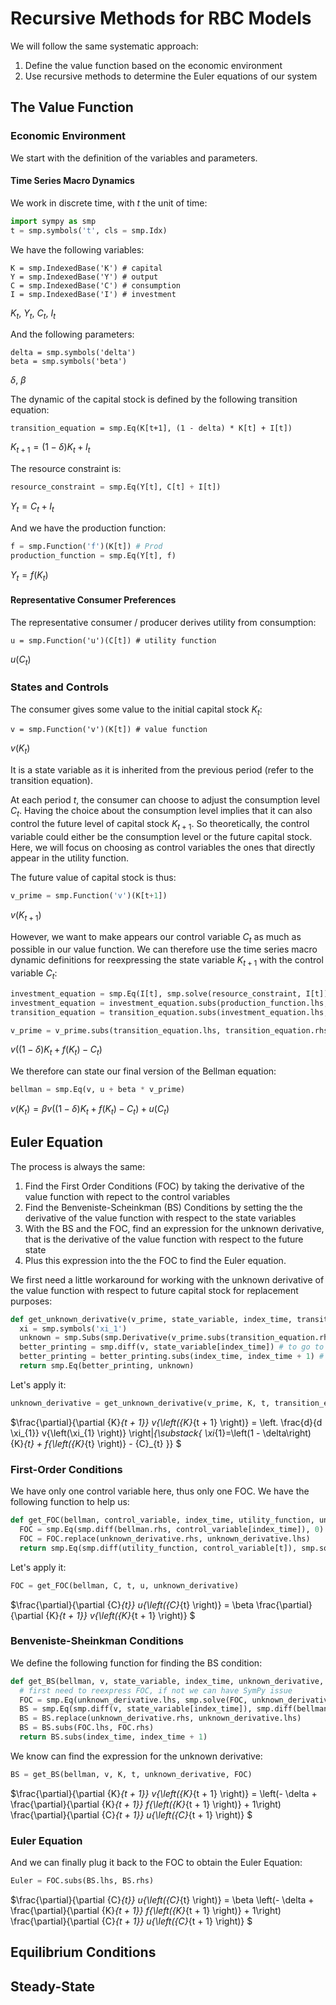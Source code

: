 # Recursive Methods for RBC Models

We will follow the same systematic approach:

1. Define the value function based on the economic environment
2. Use recursive methods to determine the Euler equations of our system


## The Value Function

### Economic Environment

We start with the definition of the variables and parameters.

#### Time Series Macro Dynamics

We work in discrete time, with $t$ the unit of time: 

```Python
import sympy as smp
t = smp.symbols('t', cls = smp.Idx)
```

We have the following variables:
```
K = smp.IndexedBase('K') # capital
Y = smp.IndexedBase('Y') # output
C = smp.IndexedBase('C') # consumption
I = smp.IndexedBase('I') # investment
```
${K}_{t}$,
${Y}_{t}$,
${C}_{t}$,
${I}_{t}$

And the following parameters:
```
delta = smp.symbols('delta')
beta = smp.symbols('beta')
```
$\delta$,
$\beta$

The dynamic of the capital stock is defined by the following transition equation:

```
transition_equation = smp.Eq(K[t+1], (1 - delta) * K[t] + I[t])
```
${K}_{t + 1} = \left(1 - \delta\right) {K}_{t} + {I}_{t}$

The resource constraint is:
```Python
resource_constraint = smp.Eq(Y[t], C[t] + I[t])
```
${Y}_{t} = {C}_{t} + {I}_{t}$

And we have the production function:

```Python
f = smp.Function('f')(K[t]) # Prod
production_function = smp.Eq(Y[t], f)
```

${Y}_{t} = f{\left({K}_{t} \right)}$

#### Representative Consumer Preferences

The representative consumer / producer derives utility from consumption:

```
u = smp.Function('u')(C[t]) # utility function
```

$u{\left({C}_{t} \right)}$

### States and Controls

The consumer gives some value to the initial capital stock $K_t$:

```
v = smp.Function('v')(K[t]) # value function
```

$v{\left({K}_{t} \right)}$

It is a state variable as it is inherited from the previous period (refer to the transition equation). 

At each period $t$, the consumer can choose to adjust the consumption level $C_t$. Having the choice about the consumption level implies that it can also control the future level of capital stock $K_{t+1}$. So theoretically, the control variable could either be the consumption level or the future capital stock. Here, we will focus on choosing as control variables the ones that directly appear in the utility function.

The future value of capital stock is thus:

```Python
v_prime = smp.Function('v')(K[t+1])
```
$v{\left({K}_{t + 1} \right)}$

However, we want to make appears our control variable $C_t$ as much as possible in our value function. We can therefore use the time series macro dynamic definitions for reexpressing the state variable $K_{t+1}$ with the control variable $C_{t}$:

```Python
investment_equation = smp.Eq(I[t], smp.solve(resource_constraint, I[t])[0])
investment_equation = investment_equation.subs(production_function.lhs, production_function.rhs)
transition_equation = transition_equation.subs(investment_equation.lhs, investment_equation.rhs)

v_prime = v_prime.subs(transition_equation.lhs, transition_equation.rhs)
```

$v{\left(\left(1 - \delta\right) {K}_{t} + f{\left({K}_{t} \right)} - {C}_{t} \right)}$

We therefore can state our final version of the Bellman equation:

```Python
bellman = smp.Eq(v, u + beta * v_prime)
```

$v{\left({K}_{t} \right)} = \beta v{\left(\left(1 - \delta\right) {K}_{t} + f{\left({K}_{t} \right)} - {C}_{t} \right)} + u{\left({C}_{t} \right)}$


## Euler Equation

The process is always the same:
1. Find the First Order Conditions (FOC) by taking the derivative of the value function with repect to the control variables
2. Find the Benveniste-Scheinkman (BS) Conditions by setting the the derivative of the value function with respect to the state variables
3. With the BS and the FOC, find an expression for the unknown derivative, that is the derivative of the value function with respect to the future state
4. Plus this expression into the the FOC to find the Euler equation.

We first need a little workaround for working with the unknown derivative of the value function with respect to future capital stock for replacement purposes:

```Python
def get_unknown_derivative(v_prime, state_variable, index_time, transition_equation):
  xi = smp.symbols('xi_1')
  unknown = smp.Subs(smp.Derivative(v_prime.subs(transition_equation.rhs, xi), xi), xi , transition_equation.rhs)
  better_printing = smp.diff(v, state_variable[index_time]) # to go to the format we would like
  better_printing = better_printing.subs(index_time, index_time + 1) # iterate forward to get the format we want
  return smp.Eq(better_printing, unknown)
```

Let's apply it:

```Python
unknown_derivative = get_unknown_derivative(v_prime, K, t, transition_equation)
```

$\frac{\partial}{\partial {K}_{t + 1}} v{\left({K}_{t + 1} \right)} = \left. \frac{d}{d \xi_{1}} v{\left(\xi_{1} \right)} \right|_{\substack{ \xi_{1}=\left(1 - \delta\right) {K}_{t} + f{\left({K}_{t} \right)} - {C}_{t} }}
$

### First-Order Conditions

We have only one control variable here, thus only one FOC. We have the following function to help us:

```Python
def get_FOC(bellman, control_variable, index_time, utility_function, unknown_derivative):
  FOC = smp.Eq(smp.diff(bellman.rhs, control_variable[index_time]), 0)
  FOC = FOC.replace(unknown_derivative.rhs, unknown_derivative.lhs)
  return smp.Eq(smp.diff(utility_function, control_variable[t]), smp.solve(FOC, smp.diff(utility_function, control_variable[t]))[0])
```

Let's apply it:

```Python
FOC = get_FOC(bellman, C, t, u, unknown_derivative)
```
$\frac{\partial}{\partial {C}_{t}} u{\left({C}_{t} \right)} = \beta \frac{\partial}{\partial {K}_{t + 1}} v{\left({K}_{t + 1} \right)}
$

### Benveniste-Sheinkman Conditions

We define the following function for finding the BS condition:

```Python
def get_BS(bellman, v, state_variable, index_time, unknown_derivative, FOC):
  # first need to reexpress FOC, if not we can have SymPy issue
  FOC = smp.Eq(unknown_derivative.lhs, smp.solve(FOC, unknown_derivative.lhs)[0])
  BS = smp.Eq(smp.diff(v, state_variable[index_time]), smp.diff(bellman.rhs, state_variable[index_time]))
  BS = BS.replace(unknown_derivative.rhs, unknown_derivative.lhs)
  BS = BS.subs(FOC.lhs, FOC.rhs)
  return BS.subs(index_time, index_time + 1)
```

We know can find the expression for the unknown derivative:

```Python
BS = get_BS(bellman, v, K, t, unknown_derivative, FOC)
```

$\frac{\partial}{\partial {K}_{t + 1}} v{\left({K}_{t + 1} \right)} = \left(- \delta + \frac{\partial}{\partial {K}_{t + 1}} f{\left({K}_{t + 1} \right)} + 1\right) \frac{\partial}{\partial {C}_{t + 1}} u{\left({C}_{t + 1} \right)}
$

### Euler Equation

And we can finally plug it back to the FOC to obtain the Euler Equation:

```Python
Euler = FOC.subs(BS.lhs, BS.rhs)
```

$\frac{\partial}{\partial {C}_{t}} u{\left({C}_{t} \right)} = \beta \left(- \delta + \frac{\partial}{\partial {K}_{t + 1}} f{\left({K}_{t + 1} \right)} + 1\right) \frac{\partial}{\partial {C}_{t + 1}} u{\left({C}_{t + 1} \right)}
$

## Equilibrium Conditions

## Steady-State